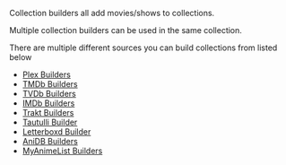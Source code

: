 Collection builders all add movies/shows to collections. 

Multiple collection builders can be used in the same collection.

There are multiple different sources you can build collections from listed below
* [Plex Builders](Plex-Builders)
* [TMDb Builders](TMDb-Builders)
* [TVDb Builders](TVDb-Builders)
* [IMDb Builders](IMDb-Builders)
* [Trakt Builders](Trakt-Builders)
* [Tautulli Builder](Tautulli-Builder)
* [Letterboxd Builder](Letterboxd-Builder)
* [AniDB Builders](AniDB-Builders)
* [MyAnimeList Builders](MyAnimeList-Builders)